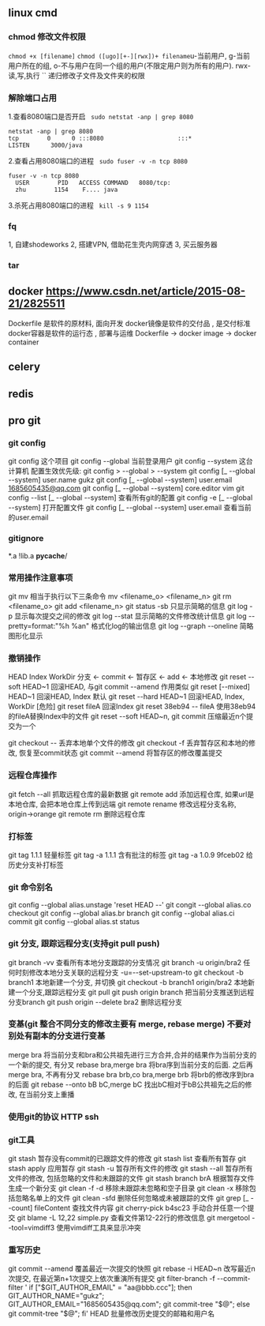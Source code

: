 ## linux cmd
### chmod 修改文件权限
`chmod +x [filename]` 
`chmod ([ugo][+-][rwx])+ filename`u-当前用户, g-当前用户所在的组, o-不与用户在同一个组的用户(不限定用户则为所有的用户). rwx-读,写,执行
`` 递归修改子文件及文件夹的权限
### 解除端口占用
1.查看8080端口是否开启 ` sudo netstat -anp | grep 8080`
``` 
netstat -anp | grep 8080
tcp        0      0 :::8080                     :::*                        LISTEN      3000/java   
```
2.查看占用8080端口的进程 ` sudo fuser -v -n tcp 8080`
```
fuser -v -n tcp 8080
  USER        PID   ACCESS COMMAND   8080/tcp:       
  zhu        1154    F.... java
```
3.杀死占用8080端口的进程
` kill -s 9 1154`


### fq
1, 自建shodeworks
2, 搭建VPN, 借助花生壳内网穿透
3, 买云服务器

### tar

## docker  https://www.csdn.net/article/2015-08-21/2825511
Dockerfile 是软件的原材料, 面向开发
docker镜像是软件的交付品 , 是交付标准
docker容器是软件的运行态 , 部署与运维
Dockerfile -> docker image -> docker container
## celery


## redis



## pro git
### git config
git config            这个项目
git config --global   当前登录用户
git config --system   这台计算机
配置生效优先级:  git config > --global > --system
git config [_ --global --system] user.name gukz
git config [_ --global --system] user.email 1685605435@qq.com
git config [_ --global --system] core.editor vim
git config --list [_ --global --system]     查看所有git的配置
git config -e [_ --global --system]         打开配置文件
git config [_ --global --system] user.email 查看当前的user.email
### gitignore
*.a
!lib.a
__pycache__/
### 常用操作注意事项
git mv <filename>            相当于执行以下三条命令
    mv <filename_o> <filename_n>
    git rm <filename_o>
    git add <filename_n>
git status -sb               只显示简略的信息
git log -p                   显示每次提交之间的修改
git log --stat               显示简略的文件修改统计信息
git log --pretty=format:"%h  %an" 格式化log的输出信息
git log --graph --oneline    简略图形化显示
### 撤销操作
  HEAD              Index            WorkDir
  分支 <- commit <- 暂存区 <- add <- 本地修改
git reset --soft HEAD~1      回滚HEAD, 与git commit --amend 作用类似
git reset [--mixed] HEAD~1   回滚HEAD, Index 默认
git reset --hard HEAD~1      回滚HEAD, Index, WorkDir [危险]
git reset fileA              回滚Index
git reset 38eb94 -- fileA    使用38eb94的fileA替换Index中的文件
git reset --soft HEAD~n, git commit 压缩最近n个提交为一个

git checkout -- <filename>   丢弃本地单个文件的修改
git checkout -f              丢弃暂存区和本地的修改, 恢复至commit状态
git commit --amend           将暂存区的修改覆盖提交
### 远程仓库操作
git fetch --all              抓取远程仓库的最新数据
git remote add <shortname default=origin> <url> 添加远程仓库, 如果url是本地仓库, 会把本地仓库上传到远端
git remote rename <name1> <name2> 修改远程分支名称, origin->orange
git remote rm <name> 删除远程仓库
### 打标签
git tag 1.1.1                轻量标签
git tag -a 1.1.1             含有批注的标签
git tag -a 1.0.9 9fceb02     给历史分支补打标签
### git 命令别名
git config --global alias.unstage 'reset HEAD --' 
git congit --global alias.co checkout
git config --global alias.br branch
git config --global alias.ci commit 
git config --global alias.st status
### git 分支, 跟踪远程分支(支持git pull push)
git branch -vv               查看所有本地分支跟踪的分支情况
git branch -u origin/bra2    任何时刻修改本地分支关联的远程分支 -u=--set-upstream-to
git checkout -b branch1      本地新建一个分支, 并切换
git checkout -b branch1 origin/bra2 本地新建一个分支,跟踪远程分支 git pull
git push origin branch       把当前分支推送到远程分支branch
git push origin --delete bra2 删除远程分支
### 变基(git 整合不同分支的修改主要有 merge, rebase merge) 不要对别处有副本的分支进行变基
merge bra 将当前分支和bra和公共祖先进行三方合并,合并的结果作为当前分支的一个新的提交, 有分叉
rebase bra,merge bra                  将bra序到当前分支的后面. 之后再merge bra, 不再有分叉
rebase bra brb,co bra,merge brb       将brb的修改序到bra的后面
git rebase --onto bB bC,merge bC   找出bC相对于bB公共祖先之后的修改, 在当前分支上重播
### 使用git的协议 HTTP ssh

### git工具
git stash                        暂存没有commit的已跟踪文件的修改
git stash list                   查看所有暂存
git stash apply                  应用暂存
git stash -u                     暂存所有文件的修改
git stash --all                  暂存所有文件的修改, 包括忽略的文件和未跟踪的文件
git stash branch brA             根据暂存文件生成一个新分支
git clean -f -d                  移除未跟踪未忽略和空子目录
git clean -x                     移除包括忽略名单上的文件
git clean -sfd                   删除任何忽略或未被跟踪的文件
git grep [_ --count] fileContent 查找文件内容 
git cherry-pick b4sc23           手动合并任意一个提交
git blame -L 12,22 simple.py     查看文件第12-22行的修改信息
git mergetool --tool=vimdiff3    使用vimdiff工具来显示冲突
### 重写历史
git commit --amend               覆盖最近一次提交的快照
git rebase -i HEAD~n   改写最近n次提交, 在最近第n+1次提交上依次重演所有提交
git filter-branch -f --commit-filter '
    if ["$GIT_AUTHOR_EMAIL" = "aa@bbb.ccc"];
    then
        GIT_AUTHOR_NAME="gukz";
        GIT_AUTHOR_EMAIL="1685605435@qq.com";
        git commit-tree "$@";
    else
        git commit-tree "$@";
    fi' HEAD                           批量修改历史提交的邮箱和用户名
